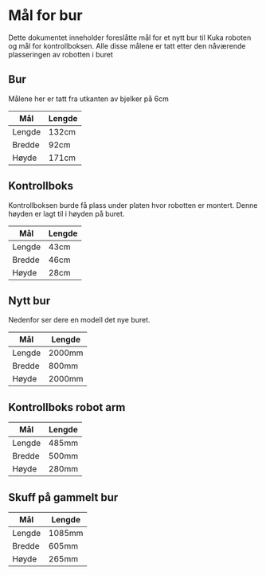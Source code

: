 # Mål for bur
Dette dokumentet inneholder foreslåtte mål for et nytt bur til Kuka roboten og mål for kontrollboksen. Alle disse målene er tatt etter den nåværende plasseringen av robotten i buret


## Bur
Målene her er tatt fra utkanten av bjelker på 6cm

| Mål    | Lengde |
|--------|--------|
| Lengde | 132cm  |
| Bredde | 92cm   |
| Høyde  | 171cm  |

## Kontrollboks
Kontrollboksen burde få plass under platen hvor robotten er montert. Denne høyden er lagt til i høyden på buret.

| Mål    | Lengde |
|--------|--------|
| Lengde | 43cm   |
| Bredde | 46cm   |
| Høyde  | 28cm   |


## Nytt bur
Nedenfor ser dere en modell det nye buret.  

| Mål    | Lengde   |
|--------|----------|
| Lengde | 2000mm   |
| Bredde | 800mm    |
| Høyde  | 2000mm   |

## Kontrollboks robot arm

| Mål    | Lengde   |
|--------|----------|
| Lengde | 485mm   |
| Bredde | 500mm    |
| Høyde  | 280mm   |

## Skuff på gammelt bur 

| Mål    | Lengde   |
|--------|----------|
| Lengde | 1085mm  |
| Bredde | 605mm    |
| Høyde  | 265mm   |


